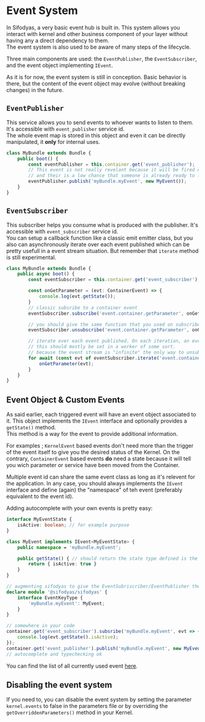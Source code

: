 # Event System

In Sifodyas, a very basic event hub is built in. This system allows you interact with kernel and other business component of your layer without having any a direct dependency to them.  
The event system is also used to be aware of many steps of the lifecycle.

Three main components are used: the `EventPublisher`, the `EventSubscriber`, and the event object implementing `IEvent`.

As it is for now, the event system is still in conception. Basic behavior is there, but the content of the event object may evolve (without breaking changes) in the future.

## `EventPublisher`
This service allows you to send events to whoever wants to listen to them. It's accessible with `event_publisher` service id.  
The whole event map is stored in this object and even it can be directly manipulated, it **only** for internal uses.

```ts
class MyBundle extends Bundle {
    public boot() {
        const eventPublisher = this.container.get('event_publisher');
        // This event is not really revelant because it will be fired only during boot phase
        // and their is a low chance that someone is already ready to listen to it.
        eventPublisher.publish('myBundle.myEvent', new MyEvent());
    }
}
```

## `EventSubscriber`
This subscriber helps you consume what is produced with the publisher. It's accessible with `event_subscriber` service id.  
You can setup a callback function like a classic emit emitter class, but you also can asynchronously iterate over each event published which can be pretty usefull in a event stream situation. But remember that `iterate` method is still experimental.

```ts
class MyBundle extends Bundle {
    public async boot() {
        const eventSubscriber = this.container.get('event_subscriber');

        const onGetParameter = (evt: ContainerEvent) => {
            console.log(evt.getState());
        }
        // classic subsribe to a container event
        eventSubscriber.subscribe('event.container.getParameter', onGetParameter);

        // you should give the same function that you used on subscribe to be able to unsubscribe. Behind the scene, your function is used as "id".
        eventSubscriber.unsubscribe('event.container.getParameter', onGetParameter);

        // iterate over each event published. On each iteration, an event is yielded.
        // this should mostly be set in a worker of some sort.
        // because the event stream is "infinite" the only way to unsubscribe is by breaking the loop.
        for await (const evt of eventSubscriber.iterate('event.container.getParameter')) {
            onGetParameter(evt);
        }
    }
}
```

## Event Object & Custom Events
As said earlier, each triggered event will have an event object associated to it. This object implements the `IEvent` interface and optionally provides a `getState()` method.  
This method is a way for the event to provide additional information.

For examples ; `KernelEvent` based events don't need more than the trigger of the event itself to give you the desired status of the Kernel. On the contrary, `ContainerEvent` based events **do** need a state because it will tell you wich parameter or service have been moved from the Container.

Multiple event id can share the same event class as long as it's relevent for the application. In any case, you should always implements the `IEvent` interface and define (again) the "namespace" of teh event (preferably equivalent to the event id).

Adding autocomplete with your own events is pretty easy:
```ts
interface MyEventState {
    isActive: boolean; // for example purpose
}

class MyEvent implements IEvent<MyEventState> {
    public namespace = 'myBundle.myEvent';

    public getState() { // should return the state type defined is the generic
        return { isActive: true }
    }
}

// augmenting sifodyas to give the EventSubriscriber/EventPublisher the knowledge of **your** event
declare module '@sifodyas/sifodyas' {
    interface EventKeyType {
        'myBundle.myEvent': MyEvent;
    }
}

// somewhere in your code
container.get('event_subscriber').subsribe('myBundle.myEvent', evt => {
    console.log(evt.getState().isActive);
});
container.get('event_publisher').publish('myBundle.myEvent', new MyEvent());
// autocomplete and typechecking ok
```

You can find the list of all currently used event [here](../core/src/index.ts#L53).

## Disabling the event system
If you need to, you can disable the event system by setting the parameter `kernel.events` to false in the parameters file or by overriding the `getOverriddenParameters()` method in your Kernel.
